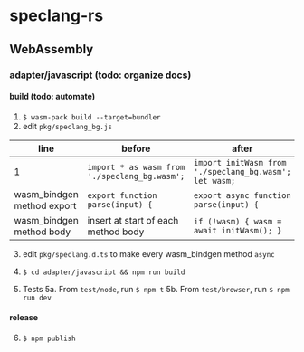 # speclang-rs

## WebAssembly

### adapter/javascript (todo: organize docs)

#### build (todo: automate)

1. `$ wasm-pack build --target=bundler`
2. edit `pkg/speclang_bg.js`

| line                       | before                                        | after                                                  |
| -------------------------- | --------------------------------------------- | ------------------------------------------------------ |
| 1                          | `import * as wasm from './speclang_bg.wasm';` | `import initWasm from './speclang_bg.wasm'; let wasm;` |
| wasm_bindgen method export | `export function parse(input) {`              | `export async function parse(input) {`                 |
| wasm_bindgen method body   | insert at start of each method body           | `if (!wasm) { wasm = await initWasm(); }`              |

3. edit `pkg/speclang.d.ts` to make every wasm_bindgen method `async`

4. `$ cd adapter/javascript && npm run build`
5. Tests
   5a. From `test/node`, run `$ npm t`
   5b. From `test/browser`, run `$ npm run dev`

#### release

6. `$ npm publish`
